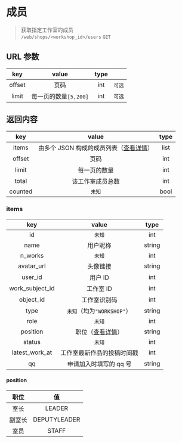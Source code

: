# 成员

> 获取指定工作室的成员  
> `/web/shops/<workshop_id>/users` `GET`

## URL 参数

|  key   |         value         | type |        |
| :----: | :-------------------: | :--: | :----: |
| offset |         页码          | int  | `可选` |
| limit  | 每一页的数量`[5,200]` | int  | `可选` |

## 返回内容

|   key   |                      value                       | type |
| :-----: | :----------------------------------------------: | :--: |
|  items  | 由多个 JSON 构成的成员列表（[查看详情](#items)） | list |
| offset  |                       页码                       | int  |
|  limit  |                   每一页的数量                   | int  |
|  total  |                 该工作室成员总数                 | int  |
| counted |                      `未知`                      | bool |

### items

|       key       |             value             |  type  |
| :-------------: | :---------------------------: | :----: |
|       id        |            `未知`             |  int   |
|      name       |           用户昵称            | string |
|     n_works     |            `未知`             |  int   |
|   avatar_url    |           头像链接            | string |
|     user_id     |            用户 ID            |  int   |
| work_subject_id |           工作室 ID           |  int   |
|    object_id    |         工作室识别码          |  int   |
|      type       |  `未知`（均为`"WORKSHOP"`）   | string |
|      role       |            `未知`             |  int   |
|    position     | 职位（[查看详情](#position)） | string |
|     status      |            `未知`             |  int   |
| latest_work_at  |  工作室最新作品的投稿时间戳   |  int   |
|       qq        |    申请加入时填写的 qq 号     | string |

#### position

|  职位  |      值      |
| :----: | :----------: |
|  室长  |    LEADER    |
| 副室长 | DEPUTYLEADER |
|  室员  |    STAFF     |
